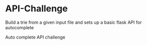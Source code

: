 # API-Challenge
Build a trie from a given input file and sets up a basic flask API for autocomplete

Auto complete API challenge
